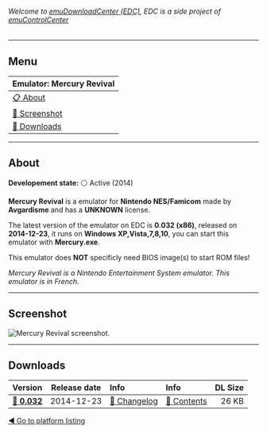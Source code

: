 ###### Welcome to [emuDownloadCenter (EDC)](https://github.com/PhoenixInteractiveNL/emuDownloadCenter/wiki/), EDC is a side project of [emuControlCenter](https://github.com/PhoenixInteractiveNL/emuControlCenter/wiki/)
***
## Menu
| **Emulator: Mercury Revival** |
|:---------|
| [:clipboard: About](#about) |
| [:sunrise: Screenshot](#screen) |
| [:floppy_disk: Downloads](#downloads) |
***
## About
**Developement state:** :white_circle: Active (2014)

**Mercury Revival** is a emulator for **Nintendo NES/Famicom** made by **Avgardisme** and has a **UNKNOWN** license.

The latest version of the emulator on EDC is **0.032 (x86)**, released on **2014-12-23**, it runs on **Windows XP,Vista,7,8,10**, you can start this emulator with **Mercury.exe**.

This emulator does **NOT** specificly need BIOS image(s) to start ROM files!

_Mercury Revival is a Nintendo Entertainment System emulator. This emulator is in French._
***
## Screenshot
![](https://raw.githubusercontent.com/PhoenixInteractiveNL/emuDownloadCenter/master/hooks/mercury/emulator_screen_01.jpg "Mercury Revival screenshot.")
***
## Downloads
| Version  | Release date  | Info       | Info       | DL Size    |
|:---------|:-------------:|:-----------|:-----------|-----------:|
| [:floppy_disk: **0.032**](https://github.com/PhoenixInteractiveNL/edc-repo0004/raw/master/mercury/0.032.7z) | 2014-12-23 | [:page_facing_up: Changelog](https://github.com/PhoenixInteractiveNL/edc-repo0004/blob/master/mercury/0.032_changelog.txt) | [:mag_right: Contents](https://github.com/PhoenixInteractiveNL/edc-repo0004/blob/master/mercury/0.032_contents.txt) | 26 KB |

[:arrow_backward: Go to platform listing](https://github.com/PhoenixInteractiveNL/emuDownloadCenter/wiki/EDC-Platform-List)
